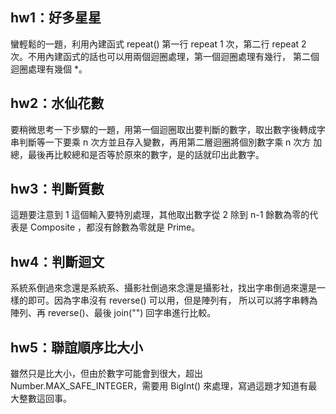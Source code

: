 ## hw1：好多星星
蠻輕鬆的一題，利用內建函式 repeat() 第一行 repeat 1 次，第二行 repeat 2 次。不用內建函式的話也可以用兩個迴圈處理，第一個迴圈處理有幾行，
第二個迴圈處理有幾個 \*。
## hw2：水仙花數
要稍微思考一下步驟的一題，用第一個迴圈取出要判斷的數字，取出數字後轉成字串判斷等一下要乘 n 次方並且存入變數，再用第二層迴圈將個別數字乘 n 次方
加總，最後再比較總和是否等於原來的數字，是的話就印出此數字。
## hw3：判斷質數
這題要注意到 1 這個輸入要特別處理，其他取出數字從 2 除到 n-1 餘數為零的代表是 Composite ，都沒有餘數為零就是 Prime。
## hw4：判斷迴文
系統系倒過來念還是系統系、攝影社倒過來念還是攝影社，找出字串倒過來還是一樣的即可。因為字串沒有 reverse() 可以用，但是陣列有，
所以可以將字串轉為陣列、再 reverse()、最後 join("") 回字串進行比較。
## hw5：聯誼順序比大小
雖然只是比大小，但由於數字可能會到很大，超出　 Number.MAX_SAFE_INTEGER，需要用 BigInt() 來處理，寫過這題才知道有最大整數這回事。
